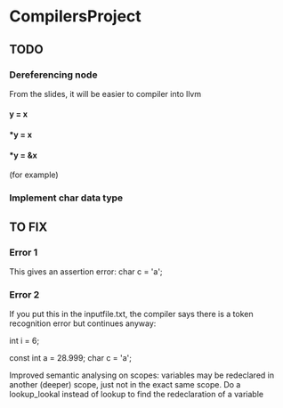 # CompilersProject

## TODO

### Dereferencing node

From the slides, it will be easier to compiler into llvm

#### y = x

#### *y = x

#### *y = &x

(for example)

### Implement char data type

## TO FIX

### Error 1

This gives an assertion error: char c = 'a';

### Error 2

If you put this in the inputfile.txt, the compiler says there is a token recognition error but continues anyway:

int i = 6;

const int a = 28.999; char c = 'a';

Improved semantic analysing on scopes: variables may be redeclared in another (deeper) scope, just not in the exact same
scope. Do a lookup_lookal instead of lookup to find the redeclaration of a variable 